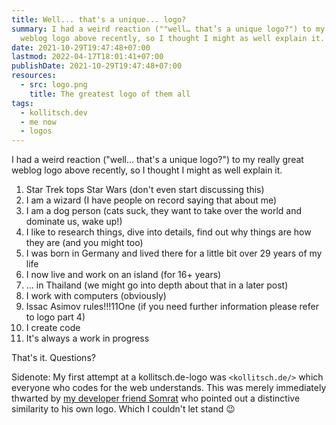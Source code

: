 ```yaml
---
title: Well... that's a unique... logo?
summary: I had a weird reaction (""well… that’s a unique logo?") to my really great
  weblog logo above recently, so I thought I might as well explain it.
date: 2021-10-29T19:47:48+07:00
lastmod: 2022-04-17T18:01:41+07:00
publishDate: 2021-10-29T19:47:48+07:00
resources:
  - src: logo.png
    title: The greatest logo of them all
tags:
  - kollitsch.dev
  - me now
  - logos
---
```


I had a weird reaction ("well... that's a unique logo?") to my really great weblog logo above recently, so I thought I might as well explain it.

1. Star Trek tops Star Wars (don't even start discussing this)
2. I am a wizard (I have people on record saying that about me)
3. I am a dog person (cats suck, they want to take over the world and dominate us, wake up!)
4. I like to research things, dive into details, find out why things are how they are (and you might too)
5. I was born in Germany and lived there for a little bit over 29 years of my life
6. I now live and work on an island (for 16+ years)
7. ... in Thailand (we might go into depth about that in a later post)
8. I work with computers (obviously)
9. Issac Asimov rules!!!11One (if you need further information please refer to logo part 4)
10. I create code
11. It's always a work in progress

That's it. Questions?

Sidenote: My first attempt at a kollitsch.de-logo was `<kollitsch.de/>` which everyone who codes for the web understands. This was merely immediately thwarted by [my developer friend Somrat](https://somrat.netlify.app/) who pointed out a distinctive similarity to his own logo. Which I couldn't let stand :wink:
